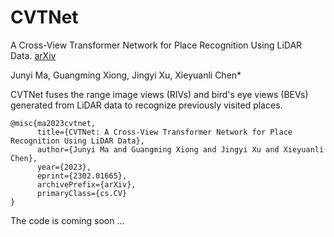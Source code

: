# CVTNet


A Cross-View Transformer Network for Place Recognition Using LiDAR Data. [arXiv](https://arxiv.org/abs/2302.01665)

Junyi Ma, Guangming Xiong, Jingyi Xu, Xieyuanli Chen*

CVTNet fuses the range image views (RIVs) and bird's eye views (BEVs) generated from LiDAR data to recognize previously visited places.

```
@misc{ma2023cvtnet,
      title={CVTNet: A Cross-View Transformer Network for Place Recognition Using LiDAR Data}, 
      author={Junyi Ma and Guangming Xiong and Jingyi Xu and Xieyuanli Chen},
      year={2023},
      eprint={2302.01665},
      archivePrefix={arXiv},
      primaryClass={cs.CV}
}
```

The code is coming soon ...
